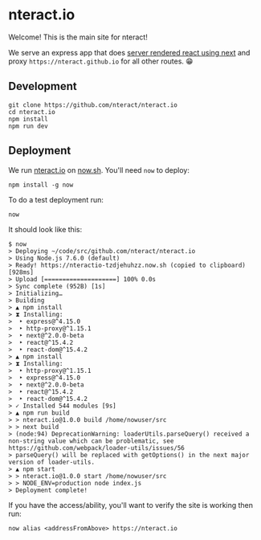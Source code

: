 # nteract.io

Welcome! This is the main site for nteract!

We serve an express app that does [server rendered react using next](https://zeit.co/blog/next) and proxy `https://nteract.github.io` for all other routes. 😁

## Development

```
git clone https://github.com/nteract/nteract.io
cd nteract.io
npm install
npm run dev
```

## Deployment

We run [nteract.io](https://nteract.io/) on [now.sh](https://zeit.co/now). You'll need `now` to deploy:

```
npm install -g now
```

To do a test deployment run:

```
now
```

It should look like this:

```
$ now
> Deploying ~/code/src/github.com/nteract/nteract.io
> Using Node.js 7.6.0 (default)
> Ready! https://nteractio-tzdjehuhzz.now.sh (copied to clipboard) [928ms]
> Upload [====================] 100% 0.0s
> Sync complete (952B) [1s]
> Initializing…
> Building
> ▲ npm install
> ⧗ Installing:
>  ‣ express@^4.15.0
>  ‣ http-proxy@^1.15.1
>  ‣ next@^2.0.0-beta
>  ‣ react@^15.4.2
>  ‣ react-dom@^15.4.2
> ▲ npm install
> ⧗ Installing:
>  ‣ http-proxy@^1.15.1
>  ‣ express@^4.15.0
>  ‣ next@^2.0.0-beta
>  ‣ react@^15.4.2
>  ‣ react-dom@^15.4.2
> ✓ Installed 544 modules [9s]
> ▲ npm run build
> > nteract.io@1.0.0 build /home/nowuser/src
> > next build
> (node:94) DeprecationWarning: loaderUtils.parseQuery() received a non-string value which can be problematic, see https://github.com/webpack/loader-utils/issues/56
> parseQuery() will be replaced with getOptions() in the next major version of loader-utils.
> ▲ npm start
> > nteract.io@1.0.0 start /home/nowuser/src
> > NODE_ENV=production node index.js
> Deployment complete!
```

If you have the access/ability, you'll want to verify the site is working then run:

```
now alias <addressFromAbove> https://nteract.io
```

